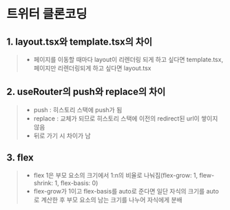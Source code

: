 # 트위터 클론코딩

## 1. layout.tsx와 template.tsx의 차이
> * 페이지를 이동할 때마다 layout이 리렌더링 되게 하고 싶다면 template.tsx, 페이지만 리렌더링되게 하고 싶다면 layout.tsx

## 2. useRouter의 push와 replace의 차이
> * push : 히스토리 스택에 push가 됨
> * replace : 교체가 되므로 히스토리 스택에 이전의 redirect된 url이 쌓이지 않음 
> * 뒤로 가기 시 차이가 남

## 3. flex
> * flex 1은 부모 요소의 크기에서 1:n의 비율로 나눠짐(flex-grow: 1, flew-shrink: 1, flex-basis: 0)
> * flex-grow가 1이고 flex-basis를 auto로 준다면 일단 자식의 크기를 auto로 계산한 후 부모 요소의 남는 크기를 나누어 자식에게 분배